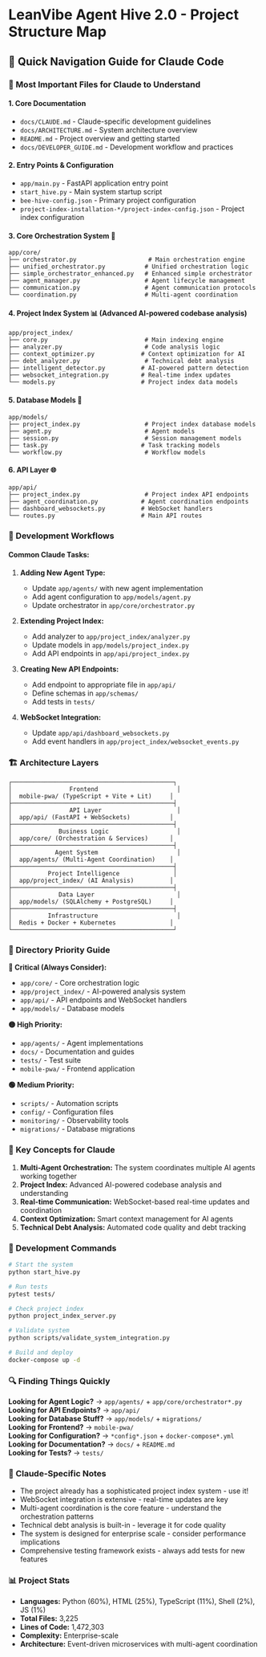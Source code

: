 # LeanVibe Agent Hive 2.0 - Project Structure Map

## 🚀 Quick Navigation Guide for Claude Code

### 🎯 Most Important Files for Claude to Understand

#### 1. **Core Documentation**
- `docs/CLAUDE.md` - Claude-specific development guidelines
- `docs/ARCHITECTURE.md` - System architecture overview
- `README.md` - Project overview and getting started
- `docs/DEVELOPER_GUIDE.md` - Development workflow and practices

#### 2. **Entry Points & Configuration**
- `app/main.py` - FastAPI application entry point
- `start_hive.py` - Main system startup script
- `bee-hive-config.json` - Primary project configuration
- `project-index-installation-*/project-index-config.json` - Project index configuration

#### 3. **Core Orchestration System** 🤖
```
app/core/
├── orchestrator.py                    # Main orchestration engine
├── unified_orchestrator.py           # Unified orchestration logic
├── simple_orchestrator_enhanced.py   # Enhanced simple orchestrator
├── agent_manager.py                  # Agent lifecycle management
├── communication.py                  # Agent communication protocols
└── coordination.py                   # Multi-agent coordination
```

#### 4. **Project Index System** 📊 (Advanced AI-powered codebase analysis)
```
app/project_index/
├── core.py                           # Main indexing engine
├── analyzer.py                       # Code analysis logic
├── context_optimizer.py             # Context optimization for AI
├── debt_analyzer.py                  # Technical debt analysis
├── intelligent_detector.py          # AI-powered pattern detection
├── websocket_integration.py         # Real-time index updates
└── models.py                        # Project index data models
```

#### 5. **Database Models** 💾
```
app/models/
├── project_index.py                  # Project index database models
├── agent.py                          # Agent models
├── session.py                        # Session management models
├── task.py                          # Task tracking models
└── workflow.py                       # Workflow models
```

#### 6. **API Layer** 🌐
```
app/api/
├── project_index.py                  # Project index API endpoints
├── agent_coordination.py            # Agent coordination endpoints
├── dashboard_websockets.py          # WebSocket handlers
└── routes.py                        # Main API routes
```

### 🔧 Development Workflows

#### Common Claude Tasks:

1. **Adding New Agent Type:**
   - Update `app/agents/` with new agent implementation
   - Add agent configuration to `app/models/agent.py`
   - Update orchestrator in `app/core/orchestrator.py`

2. **Extending Project Index:**
   - Add analyzer to `app/project_index/analyzer.py`
   - Update models in `app/models/project_index.py`
   - Add API endpoints in `app/api/project_index.py`

3. **Creating New API Endpoints:**
   - Add endpoint to appropriate file in `app/api/`
   - Define schemas in `app/schemas/`
   - Add tests in `tests/`

4. **WebSocket Integration:**
   - Update `app/api/dashboard_websockets.py`
   - Add event handlers in `app/project_index/websocket_events.py`

### 🏗️ Architecture Layers

```
┌─────────────────────────────────────────────┐
│                Frontend                      │
│  mobile-pwa/ (TypeScript + Vite + Lit)     │
├─────────────────────────────────────────────┤
│                API Layer                     │
│  app/api/ (FastAPI + WebSockets)           │
├─────────────────────────────────────────────┤
│             Business Logic                   │
│  app/core/ (Orchestration & Services)      │
├─────────────────────────────────────────────┤
│            Agent System                      │
│  app/agents/ (Multi-Agent Coordination)    │
├─────────────────────────────────────────────┤
│          Project Intelligence               │
│  app/project_index/ (AI Analysis)          │
├─────────────────────────────────────────────┤
│             Data Layer                       │
│  app/models/ (SQLAlchemy + PostgreSQL)     │
├─────────────────────────────────────────────┤
│          Infrastructure                      │
│  Redis + Docker + Kubernetes               │
└─────────────────────────────────────────────┘
```

### 📁 Directory Priority Guide

**🔴 Critical (Always Consider):**
- `app/core/` - Core orchestration logic
- `app/project_index/` - AI-powered analysis system
- `app/api/` - API endpoints and WebSocket handlers
- `app/models/` - Database models

**🟡 High Priority:**
- `app/agents/` - Agent implementations
- `docs/` - Documentation and guides
- `tests/` - Test suite
- `mobile-pwa/` - Frontend application

**🟢 Medium Priority:**
- `scripts/` - Automation scripts
- `config/` - Configuration files
- `monitoring/` - Observability tools
- `migrations/` - Database migrations

### 🧠 Key Concepts for Claude

1. **Multi-Agent Orchestration:** The system coordinates multiple AI agents working together
2. **Project Index:** Advanced AI-powered codebase analysis and understanding
3. **Real-time Communication:** WebSocket-based real-time updates and coordination
4. **Context Optimization:** Smart context management for AI agents
5. **Technical Debt Analysis:** Automated code quality and debt tracking

### 🚦 Development Commands

```bash
# Start the system
python start_hive.py

# Run tests
pytest tests/

# Check project index
python project_index_server.py

# Validate system
python scripts/validate_system_integration.py

# Build and deploy
docker-compose up -d
```

### 🔍 Finding Things Quickly

**Looking for Agent Logic?** → `app/agents/` + `app/core/orchestrator*.py`  
**Looking for API Endpoints?** → `app/api/`  
**Looking for Database Stuff?** → `app/models/` + `migrations/`  
**Looking for Frontend?** → `mobile-pwa/`  
**Looking for Configuration?** → `*config*.json` + `docker-compose*.yml`  
**Looking for Documentation?** → `docs/` + `README.md`  
**Looking for Tests?** → `tests/`  

### 🎯 Claude-Specific Notes

- The project already has a sophisticated project index system - use it!
- WebSocket integration is extensive - real-time updates are key
- Multi-agent coordination is the core feature - understand the orchestration patterns
- Technical debt analysis is built-in - leverage it for code quality
- The system is designed for enterprise scale - consider performance implications
- Comprehensive testing framework exists - always add tests for new features

### 📊 Project Stats
- **Languages:** Python (60%), HTML (25%), TypeScript (11%), Shell (2%), JS (1%)
- **Total Files:** 3,225
- **Lines of Code:** 1,472,303  
- **Complexity:** Enterprise-scale
- **Architecture:** Event-driven microservices with multi-agent coordination
